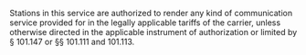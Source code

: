 Stations in this service are authorized to render any kind of communication service provided for in the legally applicable tariffs of the carrier, unless otherwise directed in the applicable instrument of authorization or limited by § 101.147 or §§ 101.111 and 101.113.

